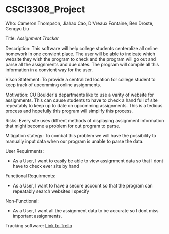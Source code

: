 # CSCI3308_Project

Who:
Cameron Thompson, 
Jiahao Cao, 
D'Vreaux Fontaine, 
Ben Droste, 
Gengyu Liu

Title: <em>Assignment Tracker</em>

Description: This software will help college students centeralize all online homework in one convient place.
The user will be able to indicate which website they wish the program to check and the program will go out and 
parse all the assignments and due dates. The program will compile all this information in a convient way for
the user.

Vison Statement: To provide a centralized location for college student to keep track of upcomming online assignments.

Motivation: CU Boulder's departments like to use a varity of website for assignments. This can cause students to
have to check a hand full of site repeatably to keep up to date on upcomming assignments. This is a tedious process
and hopefully this program will simplify this process.

Risks: Every site uses diffrent methods of displaying assignment information that might become a problem for out
program to parse.

Mitigation stategy: To combat this problem we will have the possibility to manually input data when our program 
is unable to parse the data.

User Requirments: 
- As a User, I want to easily be able to view assignment data so that I dont have to check ever site by hand

Functional Requirments:
- As a User, I want to have a secure account so that the program can repeatably search websites I specify

Non-Functional:
- As a User, I want all the assignment data to be accurate so I dont miss important assignments.

Tracking software: <a href="https://trello.com/b/HFM0998m/csci3308-project" target="_blank">Link to Trello</a>
